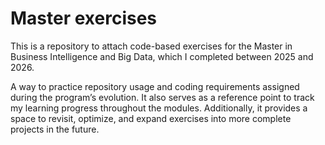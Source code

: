 # Master exercises

This is a repository to attach code-based exercises for the Master in Business Intelligence and Big Data, which I completed between 2025 and 2026.

A way to practice repository usage and coding requirements assigned during the program’s evolution.
It also serves as a reference point to track my learning progress throughout the modules.
Additionally, it provides a space to revisit, optimize, and expand exercises into more complete projects in the future.
